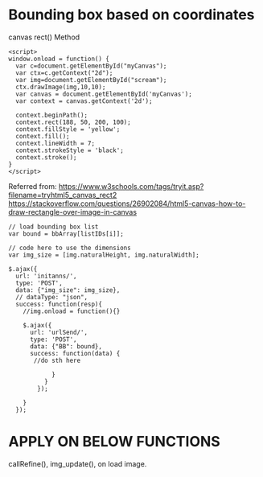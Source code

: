 # Bounding box based on coordinates         
canvas rect() Method         


    <script>
    window.onload = function() {
      var c=document.getElementById("myCanvas");
      var ctx=c.getContext("2d");
      var img=document.getElementById("scream");  
      ctx.drawImage(img,10,10);  
      var canvas = document.getElementById('myCanvas');
      var context = canvas.getContext('2d');

      context.beginPath();
      context.rect(188, 50, 200, 100);
      context.fillStyle = 'yellow';
      context.fill();
      context.lineWidth = 7;
      context.strokeStyle = 'black';
      context.stroke();
    }
    </script>    

Referred from: https://www.w3schools.com/tags/tryit.asp?filename=tryhtml5_canvas_rect2    
https://stackoverflow.com/questions/26902084/html5-canvas-how-to-draw-rectangle-over-image-in-canvas    


    // load bounding box list
    var bound = bbArray[listIDs[i]];

    // code here to use the dimensions
    var img_size = [img.naturalHeight, img.naturalWidth];
        
    $.ajax({
      url: 'initanns/',
      type: 'POST',
      data: {"img_size": img_size},
      // dataType: "json",
      success: function(resp){
        //img.onload = function(){}

        $.ajax({
          url: 'urlSend/',
          type: 'POST',
          data: {"BB": bound},
          success: function(data) {
           //do sth here
                    
                }
              }
            });  

        }
      }); 
      
      
      
# APPLY ON BELOW FUNCTIONS
callRefine(), img_update(), on load image.      
